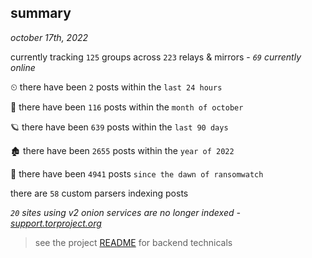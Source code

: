 
## summary
_october 17th, 2022_

currently tracking `125` groups across `223` relays & mirrors - _`69` currently online_

⏲ there have been `2` posts within the `last 24 hours`

🦈 there have been `116` posts within the `month of october`

🪐 there have been `639` posts within the `last 90 days`

🏚 there have been `2655` posts within the `year of 2022`

🦕 there have been `4941` posts `since the dawn of ransomwatch`

there are `58` custom parsers indexing posts

_`20` sites using v2 onion services are no longer indexed - [support.torproject.org](https://support.torproject.org/onionservices/v2-deprecation/)_

> see the project [README](https://github.com/joshhighet/ransomwatch#ransomwatch--) for backend technicals
